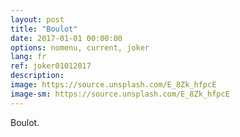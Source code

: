 ```yaml
---
layout: post
title: "Boulot"
date: 2017-01-01 00:00:00
options: nomenu, current, joker
lang: fr
ref: joker01012017
description: 
image: https://source.unsplash.com/E_8Zk_hfpcE 
image-sm: https://source.unsplash.com/E_8Zk_hfpcE
---
```

Boulot.
